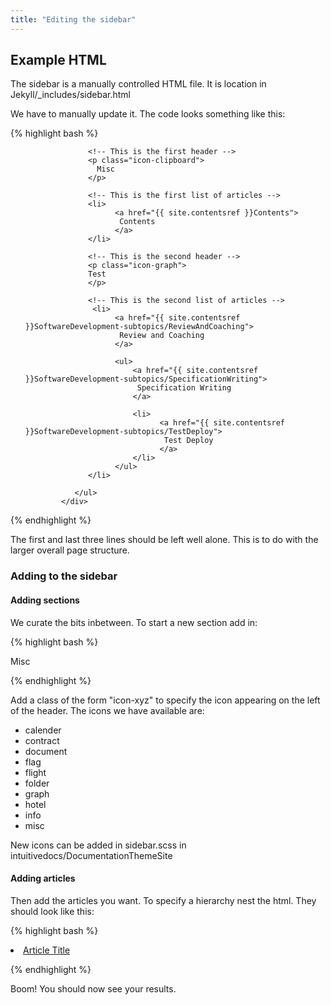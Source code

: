 ```yaml
---
title: "Editing the sidebar"
---
```


## Example HTML

The sidebar is a manually controlled HTML file. It is location in Jekyll/_includes/sidebar.html

We have to manually update it. The code looks something like this:


{% highlight bash %}

<div class="catbloc-collection">
     <div class="catbloc">          
            <ul class="sidebar-post">

                  <!-- This is the first header -->
                  <p class="icon-clipboard">
                    Misc
                  </p>

                  <!-- This is the first list of articles -->
                  <li>
                        <a href="{{ site.contentsref }}Contents">
                         Contents
                        </a>
                  </li> 

                  <!-- This is the second header -->
                  <p class="icon-graph">
                  Test
                  </p>   

                  <!-- This is the second list of articles -->                          
                   <li>
                        <a href="{{ site.contentsref }}SoftwareDevelopment-subtopics/ReviewAndCoaching">
                         Review and Coaching
                        </a>

                        <ul>
                            <a href="{{ site.contentsref }}SoftwareDevelopment-subtopics/SpecificationWriting">
                             Specification Writing
                            </a>

                            <li>
                                  <a href="{{ site.contentsref }}SoftwareDevelopment-subtopics/TestDeploy">
                                   Test Deploy
                                  </a>
                            </li>
                        </ul> 
                  </li>

               </ul>
            </div>
</div>

{% endhighlight %}


The first and last three lines should be left well alone. This is to do with the larger overall page structure.


### Adding to the sidebar

#### Adding sections


We curate the bits inbetween. To start a new section add in:


{% highlight bash %}

<p class="icon-clipboard">
	Misc
</p>

{% endhighlight %}


Add a class of the form "icon-xyz" to specify the icon appearing on the left of the header. The icons we have available are:

- calender
- contract
- document
- flag
- flight
- folder
- graph
- hotel
- info
- misc

New icons can be added in sidebar.scss in intuitivedocs/DocumentationThemeSite

#### Adding articles

Then add the articles you want. To specify a hierarchy nest the html. They should look like this:

{% highlight bash %}

<li>
	<a href="{{ site.contentsref }}Relative/Path/From/_content/Folder">
		Article Title
	</a>
</li>

{% endhighlight %}

Boom! You should now see your results.